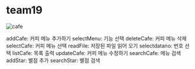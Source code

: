 # team19

![cafe](https://cdn.pixabay.com/photo/2015/10/12/15/14/coffee-984328__340.jpg)

addCafe: 커피 메뉴 추가하기
selectMenu: 기능 선택
deleteCafe: 커피 메뉴 삭제
selectCafe: 커피 메뉴 선택
readFile: 저장된 파일 읽어 오기
selectdatano: 번호 선택
listCafe: 목록 출력
updateCafe: 커피 메뉴 수정하기
searchCafe: 메뉴 검색
addStar: 별점 추가
searchStar: 별점 검색

